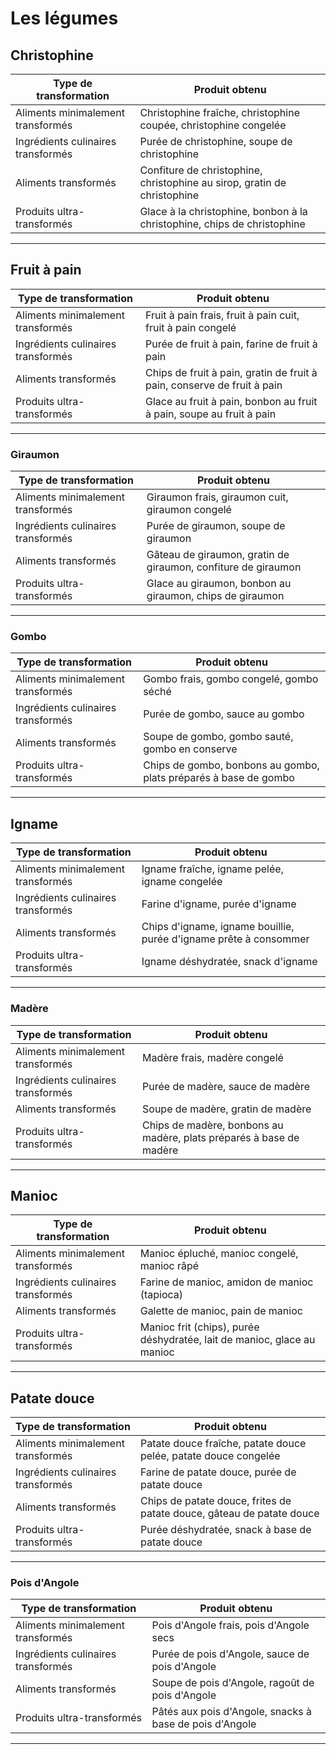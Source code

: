 # Les légumes

## Christophine

| **Type de transformation**          | **Produit obtenu**                        |
|-------------------------------------|-------------------------------------------|
| Aliments minimalement transformés   | Christophine fraîche, christophine coupée, christophine congelée |
| Ingrédients culinaires transformés  | Purée de christophine, soupe de christophine |
| Aliments transformés                | Confiture de christophine, christophine au sirop, gratin de christophine |
| Produits ultra-transformés          | Glace à la christophine, bonbon à la christophine, chips de christophine |

---

## Fruit à pain

| **Type de transformation**          | **Produit obtenu**                        |
|-------------------------------------|-------------------------------------------|
| Aliments minimalement transformés   | Fruit à pain frais, fruit à pain cuit, fruit à pain congelé |
| Ingrédients culinaires transformés  | Purée de fruit à pain, farine de fruit à pain |
| Aliments transformés                | Chips de fruit à pain, gratin de fruit à pain, conserve de fruit à pain |
| Produits ultra-transformés          | Glace au fruit à pain, bonbon au fruit à pain, soupe au fruit à pain |

---

### Giraumon

| **Type de transformation**          | **Produit obtenu**                        |
|-------------------------------------|-------------------------------------------|
| Aliments minimalement transformés   | Giraumon frais, giraumon cuit, giraumon congelé |
| Ingrédients culinaires transformés  | Purée de giraumon, soupe de giraumon     |
| Aliments transformés                | Gâteau de giraumon, gratin de giraumon, confiture de giraumon |
| Produits ultra-transformés          | Glace au giraumon, bonbon au giraumon, chips de giraumon |

---

### Gombo

| **Type de transformation**          | **Produit obtenu**                        |
|-------------------------------------|-------------------------------------------|
| Aliments minimalement transformés   | Gombo frais, gombo congelé, gombo séché  |
| Ingrédients culinaires transformés  | Purée de gombo, sauce au gombo           |
| Aliments transformés                | Soupe de gombo, gombo sauté, gombo en conserve |
| Produits ultra-transformés          | Chips de gombo, bonbons au gombo, plats préparés à base de gombo |

---

## Igname

| **Type de transformation**          | **Produit obtenu**                        |
|-------------------------------------|-------------------------------------------|
| Aliments minimalement transformés   | Igname fraîche, igname pelée, igname congelée |
| Ingrédients culinaires transformés  | Farine d'igname, purée d'igname |
| Aliments transformés                | Chips d'igname, igname bouillie, purée d'igname prête à consommer |
| Produits ultra-transformés          | Igname déshydratée, snack d'igname |

---

### Madère

| **Type de transformation**          | **Produit obtenu**                        |
|-------------------------------------|-------------------------------------------|
| Aliments minimalement transformés   | Madère frais, madère congelé              |
| Ingrédients culinaires transformés  | Purée de madère, sauce de madère          |
| Aliments transformés                | Soupe de madère, gratin de madère         |
| Produits ultra-transformés          | Chips de madère, bonbons au madère, plats préparés à base de madère |

---

## Manioc

| **Type de transformation**          | **Produit obtenu**                         |
|-------------------------------------|--------------------------------------------|
| Aliments minimalement transformés   | Manioc épluché, manioc congelé, manioc râpé |
| Ingrédients culinaires transformés  | Farine de manioc, amidon de manioc (tapioca)|
| Aliments transformés                | Galette de manioc, pain de manioc          |
| Produits ultra-transformés          | Manioc frit (chips), purée déshydratée, lait de manioc, glace au manioc |

---

## Patate douce

| **Type de transformation**          | **Produit obtenu**                        |
|-------------------------------------|-------------------------------------------|
| Aliments minimalement transformés   | Patate douce fraîche, patate douce pelée, patate douce congelée |
| Ingrédients culinaires transformés  | Farine de patate douce, purée de patate douce |
| Aliments transformés                | Chips de patate douce, frites de patate douce, gâteau de patate douce |
| Produits ultra-transformés          | Purée déshydratée, snack à base de patate douce |

---

### Pois d'Angole

| **Type de transformation**          | **Produit obtenu**                        |
|-------------------------------------|-------------------------------------------|
| Aliments minimalement transformés   | Pois d'Angole frais, pois d'Angole secs  |
| Ingrédients culinaires transformés  | Purée de pois d'Angole, sauce de pois d'Angole |
| Aliments transformés                | Soupe de pois d'Angole, ragoût de pois d'Angole |
| Produits ultra-transformés          | Pâtés aux pois d'Angole, snacks à base de pois d'Angole |

---
